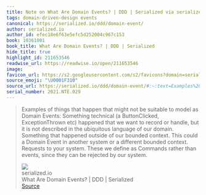 ```yaml
---
title: Note on What Are Domain Events? | DDD | Serialized via serialized.io
tags: domain-driven-design events
canonical: https://serialized.io/ddd/domain-event/
author: serialized.io
author_id: efec18e6f63e5efc5d252004c967c153
book: 10361001
book_title: What Are Domain Events? | DDD | Serialized
hide_title: true
highlight_id: 211653546
readwise_url: https://readwise.io/open/211653546
image:
favicon_url: https://s2.googleusercontent.com/s2/favicons?domain=serialized.io
source_emoji: "\U0001F310"
source_url: https://serialized.io/ddd/domain-event/#:~:text=Examples%20of%20things,by%20our%20system.
serial_number: 2021.NTE.029
---
```

> Examples of things that happen that might not be suitable to model as Domain Events:  Something technical (a ButtonClicked, ExceptionThrown etc) happened that we want to record or handle, but it is not described in the ubiquitous language of our domain. Something that happened outside of our bounded context. This could a Domain Event in another system or a different bounded context. Requests to your system. These we define as Commands rather than events, since they can be rejected by our system.
> <div class="quoteback-footer"><div class="quoteback-avatar"><img class="mini-favicon" src="https://s2.googleusercontent.com/s2/favicons?domain=serialized.io"></div><div class="quoteback-metadata"><div class="metadata-inner"><span style="display:none">FROM:</span><div aria-label="serialized.io" class="quoteback-author"> serialized.io</div><div aria-label="What Are Domain Events? | DDD | Serialized" class="quoteback-title"> What Are Domain Events? | DDD | Serialized</div></div></div><div class="quoteback-backlink"><a target="_blank" aria-label="go to the full text of this quotation" rel="noopener" href="https://serialized.io/ddd/domain-event/#:~:text=Examples%20of%20things,by%20our%20system." class="quoteback-arrow"> Source</a></div></div>